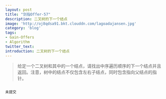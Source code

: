 ```yaml
---
layout: post
title: "剑指Offer-57"
description: 二叉树的下一个结点
image: 'http://oj8qdsa91.bkt.clouddn.com/lagoadajansen.jpg'
category: 'blog'
tags:
- Gain-Offers
- Algorithm
twitter_text: 
introduction: 二叉树的下一个结点
---
```



> 给定一个二叉树和其中的一个结点，请找出中序遍历顺序的下一个结点并且返回。注意，树中的结点不仅包含左右子结点，同时包含指向父结点的指针。


```cpp

未提交

```